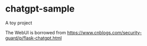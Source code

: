 # chatgpt-sample

A toy project

The WebUI is borrowed from
https://www.cnblogs.com/security-guard/p/flask-chatgpt.html